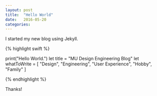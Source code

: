```yaml
---
layout: post
title:  "Hello World"
date:   2016-05-20
categories:
---
```

I started my new blog using Jekyll.

{% highlight swift %}

print("Hello World.")
let title = "MU Design Engineering Blog"
let whatToWrite = [
  "Design",
  "Engineering",
  "User Experience",
  "Hobby",
  "Family"
]

{% endhighlight %}

Thanks!

